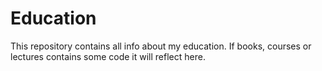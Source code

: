 # Education
This repository contains all info about my education.
If books, courses or lectures contains some code it will reflect here.

